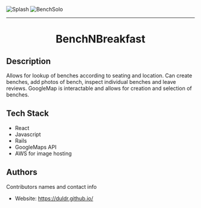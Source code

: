 
![Splash](https://user-images.githubusercontent.com/36017878/127430757-f0016190-d157-40cf-a25a-937e1c5583e9.png)
![BenchSolo](https://user-images.githubusercontent.com/36017878/127431266-bd9149d2-582b-48d3-9c91-31ae4453eeac.png)

****
<h1 align="center">
  BenchNBreakfast
</h1>

## Description

Allows for lookup of benches according to seating and location. Can create benches, add photos of bench, inspect individual benches and leave reviews. GoogleMap is interactable and allows for creation and selection of benches.

## Tech Stack

 - React
 - Javascript
 - Rails
 - GoogleMaps API
 - AWS for image hosting


## Authors

Contributors names and contact info

- Website: https://duldr.github.io/


